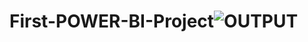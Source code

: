 # First-POWER-BI-Project![OUTPUT](https://user-images.githubusercontent.com/127435508/224115922-e184ca12-541b-4113-9c85-da4b673439fa.png)
